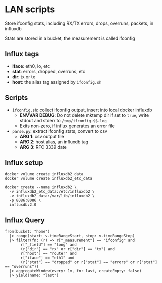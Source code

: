 # LAN scripts

Store ifconfig stats, including RX/TX errors, drops, overruns, packets, in influxdb

Stats are stored in a bucket, the measurement is called ifconfig

## Influx tags

* __iface__: eth0, lo, etc
* __stat__: errors, dropped, overruns, etc
* __dir__: tx or tx
* __host__: the alias tag assigned by `ifconfig.sh`

## Scripts

* `ifconfig.sh`: collect ifconfig output, insert into local docker influxdb
    * __ENVVAR DEBUG__: Do not delete mktemp dir if set to `true`, write stdout and stderr to `/tmp/ifconfig.$$.log`
    * Exits non-zero, if influx generates an error file
* `parse.py`: extract ifconfig stats, convert to csv
    * __ARG 1__: csv output file
    * __ARG 2__: host alias, an influxdb tag
    * __ARG 3__: RFC 3339 date

## Influx setup

```
docker volume create influxdb2_data
docker volume create influxdb2_etc_data

docker create --name influxdb2 \
  -v influxdb2_etc_data:/etc/influxdb2 \
  -v influxdb2_data:/var/lib/influxdb2 \
  -p 8086:8086 \
  influxdb:2.0
```

## Influx Query

```
from(bucket: "home")
  |> range(start: v.timeRangeStart, stop: v.timeRangeStop)
  |> filter(fn: (r) => r["_measurement"] == "ifconfig" and
       r["_field"] == "long" and
       (r["dir"] == "rx" or r["dir"] == "tx") and
       r["host"] == "router" and
       r["iface"] == "eth1" and
       (r["stat"] == "dropped" or r["stat"] == "errors" or r["stat"] == "overruns"))
  |> aggregateWindow(every: 1m, fn: last, createEmpty: false)
  |> yield(name: "last")
```

